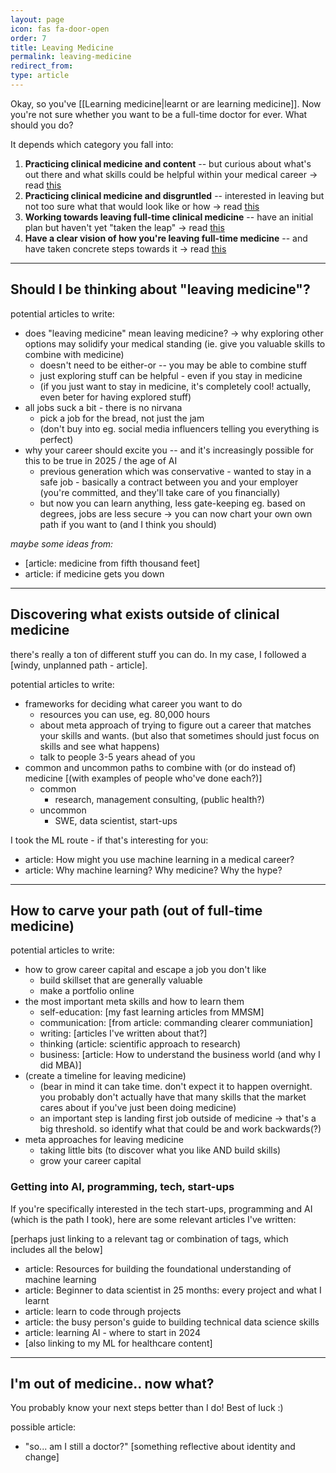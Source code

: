 ```yaml
---
layout: page
icon: fas fa-door-open
order: 7
title: Leaving Medicine
permalink: leaving-medicine
redirect_from: 
type: article
---
```



Okay, so you've [[Learning medicine|learnt or are learning medicine]]. Now you're not sure whether you want to be a full-time doctor for ever. What should you do?

It depends which category you fall into:
1. **Practicing clinical medicine and content** -- but curious about what's out there and what skills could be helpful within your medical career -> read [this](/leaving-medicine#should-i-be-thinking-about-leaving-medicine)
2. **Practicing clinical medicine and disgruntled** -- interested in leaving but not too sure what that would look like or how -> read [this](/leaving-medicine#discovering-what-exists-outside-of-clinical-medicine)
3. **Working towards leaving full-time clinical medicine** -- have an initial plan but haven't yet "taken the leap" -> read [this](/leaving-medicine#how-to-carve-your-path-out-of-full-time-medicine)
4. **Have a clear vision of how you're leaving full-time medicine** -- and have taken concrete steps towards it -> read [this](/leaving-medicine#how-to-carve-your-path-out-of-full-time-medicine)

<!-- {% include embed/tweet.html user="ChrisLovejoy_" id="1869435197080449118" %} -->

<!-- TODO: if write the below articles, consider making them into a mail sequence  -->

---


## Should I be thinking about "leaving medicine"?

potential articles to write:
- does "leaving medicine" mean leaving medicine? -> why exploring other options may solidify your medical standing (ie. give you valuable skills to combine with medicine)
    - doesn't need to be either-or -- you may be able to combine stuff
    - just exploring stuff can be helpful - even if you stay in medicine
    - (if you just want to stay in medicine, it's completely cool! actually, even beter for having explored stuff)
- all jobs suck a bit - there is no nirvana
    - pick a job for the bread, not just the jam
    - (don't buy into eg. social media influencers telling you everything is perfect)
- why your career should excite you -- and it's increasingly possible for this to be true in 2025 / the age of AI
    - previous generation which was conservative - wanted to stay in a safe job - basically a contract between you and your employer (you're committed, and they'll take care of you financially)
    - but now you can learn anything, less gate-keeping eg. based on degrees, jobs are less secure -> you can now chart your own own path if you want to (and I think you should)


*maybe some ideas from:*
- [article: medicine from fifth thousand feet]
- article: if medicine gets you down


---


## Discovering what exists outside of clinical medicine

there's really a ton of different stuff you can do. In my case, I followed a [windy, unplanned path - article].


potential articles to write:
- frameworks for deciding what career you want to do
    - resources you can use, eg. 80,000 hours
    - about meta approach of trying to figure out a career that matches your skills and wants. (but also that sometimes should just focus on skills and see what happens)
    - talk to people 3-5 years ahead of you
- common and uncommon paths to combine with (or do instead of) medicine [(with examples of people who've done each?)]
    - common
        - research, management consulting, (public health?)
    - uncommon
        - SWE, data scientist, start-ups


I took the ML route - if that's interesting for you:
- article: How might you use machine learning in a medical career?
- article: Why machine learning? Why medicine? Why the hype?


---


## How to carve your path (out of full-time medicine)


potential articles to write:
- how to grow career capital and escape a job you don't like
    - build skillset that are generally valuable
    - make a portfolio online
- the most important meta skills and how to learn them
    - self-education: [my fast learning articles from MMSM]
    - communication: [from article: commanding clearer communiation]
    - writing: [articles I've written about that?]
    - thinking (article: scientific approach to research)
    - business: [article: How to understand the business world (and why I did MBA)]
- (create a timeline for leaving medicine)
    - (bear in mind it can take time. don't expect it to happen overnight. you probably don't actually have that many skills that the market cares about if you've just been doing medicine)
    - an important step is landing first job outside of medicine -> that's a big threshold. so identify what that could be and work backwards(?)   
- meta approaches for leaving medicine
    - taking little bits (to discover what you like AND build skills)
    - grow your career capital



### Getting into AI, programming, tech, start-ups
If you're specifically interested in the tech start-ups, programming and AI (which is the path I took), here are some relevant articles I've written:

[perhaps just linking to a relevant tag or combination of tags, which includes all the below]
- article: Resources for building the foundational understanding of machine learning
- article: Beginner to data scientist in 25 months: every project and what I learnt
- article: learn to code through projects
- article: the busy person's guide to building technical data science skills
- article: learning AI - where to start in 2024
- [also linking to my ML for healthcare content]


---


## I'm out of medicine.. now what?

You probably know your next steps better than I do! Best of luck :)

possible article:
- "so... am I still a doctor?" [something reflective about identity and change]
